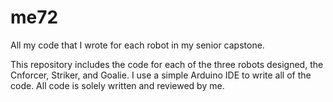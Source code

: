 # me72
All my code that I wrote for each robot in my senior capstone.

This repository includes the code for each of the three robots designed, the Cnforcer, Striker, and Goalie. I use a simple Arduino IDE to write all of the code.
All code is solely written and reviewed by me.
